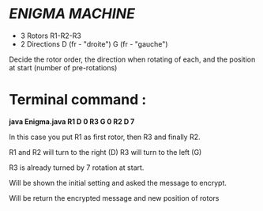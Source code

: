 # ***ENIGMA MACHINE***

* 3 Rotors R1-R2-R3
* 2 Directions D (fr - "droite") G (fr - "gauche")

Decide the rotor order, the direction when rotating of each, and the position at start (number of pre-rotations)

# Terminal command :

**java Enigma.java R1 D 0 R3 G 0 R2 D 7**

In this case you put R1 as first rotor, then R3 and finally R2.

R1 and R2 will turn to the right (D)
R3 will turn to the left (G)

R3 is already turned by 7 rotation at start.

Will be shown the initial setting and asked the message to encrypt.

Will be return the encrypted message and new position of rotors
